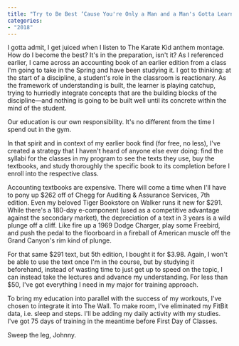 ```yaml
---
title: "Try to Be Best ‘Cause You're Only a Man and a Man's Gotta Learn to Take It (1984)."
categories:
- "2018"
---
```


I gotta admit, I get juiced when I listen to The Karate Kid anthem montage. How do I become the best? It's in the preparation, isn't it?
As I referenced earlier, I came across an accounting book of an earlier edition from a class I'm going to take in the Spring and have been studying it. I got to thinking: at the start of a discipline, a student's role in the classroom is reactionary. As the framework of understanding is built, the learner is playing catchup, trying to hurriedly integrate concepts that are the building blocks of the discipline—and nothing is going to be built well until its concrete within the mind of the student.

Our education is our own responsibility. It's no different from the time I spend out in the gym.

In that spirit and in context of my earlier book find (for free, no less), I've created a strategy that I haven't heard of anyone else ever doing: find the syllabi for the classes in my program to see the texts they use, buy the textbooks, and study thoroughly the specific book to its completion before I enroll into the respective class.

Accounting textbooks are expensive. There will come a time when I'll have to pony up $262 off of Chegg for Auditing & Assurance Services, 7th edition. Even my beloved Tiger Bookstore on Walker runs it new for $291. While there's a 180-day e-component (used as a competitive advantage against the secondary market), the depreciation of a text in 3 years is a wild plunge off a cliff. Like fire up a 1969 Dodge Charger, play some Freebird, and push the pedal to the floorboard in a fireball of American muscle off the Grand Canyon's rim kind of plunge.

For that same $291 text, but 5th edition, I bought it for $3.98. Again, I won't be able to use the text once I'm in the course, but by studying it beforehand, instead of wasting time to just get up to speed on the topic, I can instead take the lectures and advance my understanding. For less than $50, I've got everything I need in my major for training approach.

To bring my education into parallel with the success of my workouts, I've chosen to integrate it into The Wall. To make room, I've eliminated my FitBit data, i.e. sleep and steps. I'll be adding my daily activity with my studies. I've got 75 days of training in the meantime before First Day of Classes.

Sweep the leg, Johnny.